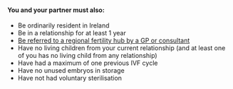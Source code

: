 ####  **You and your partner must also:**

  * Be ordinarily resident in Ireland 
  * Be in a relationship for at least 1 year 
  * [ Be referred to a regional fertility hub by a GP or consultant ](https://www2.hse.ie/pregnancy-birth/trying-for-a-baby/your-fertility/using-fertility-services/)
  * Have no living children from your current relationship (and at least one of you has no living child from any relationship) 
  * Have had a maximum of one previous IVF cycle 
  * Have no unused embryos in storage 
  * Have not had voluntary sterilisation 

